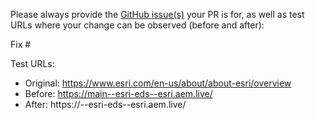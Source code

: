 Please always provide the [GitHub issue(s)](../issues) your PR is for, as well as test URLs where your change can be observed (before and after):

Fix #<gh-issue-id>

Test URLs:
- Original: https://www.esri.com/en-us/about/about-esri/overview
- Before: https://main--esri-eds--esri.aem.live/
- After: https://<branch>--esri-eds--esri.aem.live/
